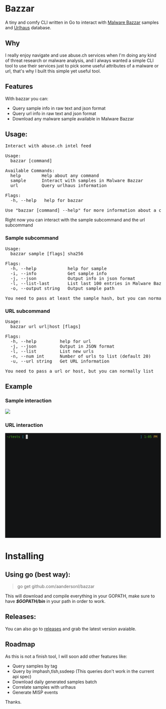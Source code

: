 # Bazzar

A tiny and comfy CLI written in Go to interact with [Malware Bazzar](https://bazaar.abuse.ch/) samples and [Urlhaus](https://urlhaus.abuse.ch/) database.


## Why

I really enjoy navigate and use abuse.ch services when I'm doing any kind of threat research or malware analysis, and I always wanted a simple CLI tool to use their services just to pick some useful attributes of a malware or url, that's why I built this simple yet useful tool.


## Features

With bazzar you can:

* Query sample info in raw text and json format
* Query url info in raw text and json format
* Download any malware sample available in Malware Bazzar



## Usage:

<pre>
Interact with abuse.ch intel feed

Usage:
  bazzar [command]

Available Commands:
  help        Help about any command
  sample      Interact with samples in Malware Bazzar
  url         Query urlhaus information

Flags:
  -h, --help   help for bazzar

Use "bazzar [command] --help" for more information about a command.
</pre>

Right now you can interact with the sample subcommand and the url subcommand

### Sample subcommand
<pre>
Usage:
  bazzar sample [flags] sha256

Flags:
  -h, --help            help for sample
  -i, --info            Get sample info
  -j, --json            Output info in json format
  -l, --list-last       List last 100 entries in Malware Bazzar
  -o, --output string   Output sample path

You need to pass at least the sample hash, but you can normally list
</pre>

### URL subcommand
<pre>
Usage:
  bazzar url url|host [flags]

Flags:
  -h, --help         help for url
  -j, --json         Output in JSON format
  -l, --list         List new urls
  -n, --num int      Number of urls to list (default 20)
  -u, --url string   Get URL information

You need to pass a url or host, but you can normally list
</pre>

## Example 

### Sample interaction

![](assets/samples.gif)

### URL interaction

![](assets/url.gif)



# Installing

## Using go (best way):

> go get github.com/aandersonl/bazzar

This will download and compile everything in your GOPATH, make sure to have ***$GOPATH/bin*** in your path in order to work.

## Releases:

You can also go to [releases]() and grab the latest version avaiable.


## Roadmap

As this is not a finish tool, I will soon add other features like:

* Query samples by tag
* Query by imphash,tlsh,ssdeep (This queries don't work in the current api spec)
* Download daily generated samples batch
* Correlate samples with urlhaus
* Generate MISP events


Thanks.
